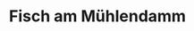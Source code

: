 ---
title: "Fisch am Mühlendamm"
url: /brandenburg-an-der-havel/fisch-am-muehlendamm/
shop: Fisch
---